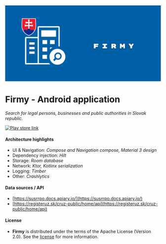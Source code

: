 ![Logo](docs/images/firmy_main_graphic.png "Firmy")

Firmy - Android application
==================

*Search for legal persons, businesses and public authorities in Slovak republic.*

<a href="https://play.google.com/store/apps/details?id=sk.devprog.firmy"><img src="https://play.google.com/intl/en_us/badges/static/images/badges/en_badge_web_generic.png" alt="Play store link" height="70"></a>

#### Architecture highlights

- UI & Navigation: *Compose and Navigation compose, Material 3 design*
- Dependency injection: *Hilt*
- Storage: *Room database*
- Network: *Ktor, Kotlinx serialization*
- Logging: *Timber*
- Other: *Crashlytics*

#### Data sources / API

- [https://susrrpo.docs.apiary.io/](https://susrrpo.docs.apiary.io/)
- [https://registeruz.sk/cruz-public/home/api](https://registeruz.sk/cruz-public/home/api)

#### License

- **Firmy** is distributed under the terms of the Apache License (Version 2.0). See the [license](LICENSE) for more information.
